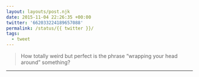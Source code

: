 ```yaml
---
layout: layouts/post.njk
date: 2015-11-04 22:26:35 +00:00
twitter: '662033224189657088'
permalink: /status/{{ twitter }}/
tags: 
  - tweet
---
```


> How totally weird but perfect is the phrase “wrapping your head around” something?

---
